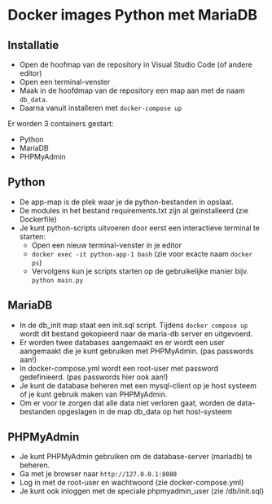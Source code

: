 # Docker images Python met MariaDB

## Installatie
* Open de hoofmap van de repository in Visual Studio Code (of andere editor)
* Open een terminal-venster
* Maak in de hoofdmap van de repository een map aan met de naam `db_data`.
* Daarna vanuit installeren met `docker-compose up`

Er worden 3 containers gestart:
* Python
* MariaDB
* PHPMyAdmin

## Python
* De app-map is de plek waar je de python-bestanden in opslaat.
* De modules in het bestand requirements.txt zijn al geïnstalleerd (zie Dockerfile)
* Je kunt python-scripts uitvoeren door eerst een interactieve terminal te starten:
    * Open een nieuw terminal-venster in je editor
    * `docker exec -it python-app-1 bash` (zie voor exacte naam `docker ps`)
    * Vervolgens kun je scripts starten op de gebruikelijke manier bijv. `python main.py`

## MariaDB
* In de db_init map staat een init.sql script. Tijdens `docker compose up` wordt dit bestand gekopieerd naar de maria-db server en uitgevoerd.
* Er worden twee databases aangemaakt en er wordt een user aangemaakt die je kunt gebruiken met PHPMyAdmin. (pas passwords aan!)
* In docker-compose.yml wordt een root-user met password gedefinieerd. (pas passwords hier ook aan!)
* Je kunt de database beheren met een mysql-client op je host systeem of je kunt gebruik maken van PHPMyAdmin.
* Om er voor te zorgen dat alle data niet verloren gaat, worden de data-bestanden opgeslagen in de map db_data op het host-systeem

## PHPMyAdmin
* Je kunt PHPMyAdmin gebruiken om de database-server (mariadb) te beheren.
* Ga met je browser naar `http://127.0.0.1:8080`
* Log in met de root-user en wachtwoord (zie docker-compose.yml)
* Je kunt ook inloggen met de speciale phpmyadmin_user (zie /db/init.sql)
